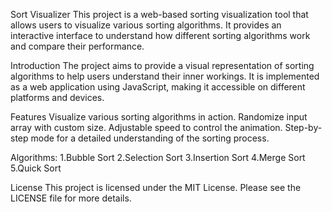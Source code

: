 Sort Visualizer
This project is a web-based sorting visualization tool that allows users to visualize various sorting algorithms. It provides an interactive interface to understand how different sorting algorithms work and compare their performance.

Introduction
The project aims to provide a visual representation of sorting algorithms to help users understand their inner workings. It is implemented as a web application using JavaScript, making it accessible on different platforms and devices.

Features
Visualize various sorting algorithms in action.
Randomize input array with custom size.
Adjustable speed to control the animation.
Step-by-step mode for a detailed understanding of the sorting process.

Algorithms:
1.Bubble Sort
2.Selection Sort
3.Insertion Sort
4.Merge Sort
5.Quick Sort

License
This project is licensed under the MIT License. Please see the LICENSE file for more details.
